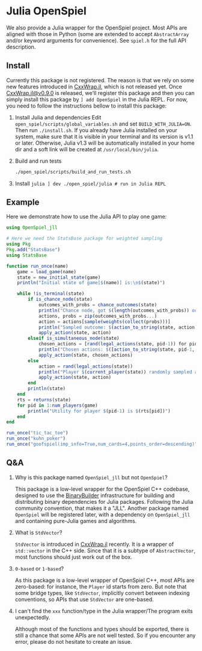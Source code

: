 # Julia OpenSpiel

We also provide a Julia wrapper for the OpenSpiel project. Most APIs are aligned
with those in Python (some are extended to accept `AbstractArray` and/or keyword
arguments for convenience). See `spiel.h` for the full API description.

## Install

Currently this package is not registered. The reason is that we rely on some new
features introduced in [CxxWrap.jl](https://github.com/JuliaInterop/CxxWrap.jl),
which is not released yet. Once CxxWrap.jl@v0.9.0 is released, we'll register
this package and then you can simply install this package by `] add OpenSpiel`
in the Julia REPL. For now, you need to follow the instructions bellow to
install this package:

1.  Install Julia and dependencies Edit `open_spiel/scripts/global_variables.sh`
    and set `BUILD_WITH_JULIA=ON`. Then run `./install.sh`. If you already have
    Julia installed on your system, make sure that it is visible in your
    terminal and its version is v1.1 or later. Otherwise, Julia v1.3 will be
    automatically installed in your home dir and a soft link will be created at
    `/usr/local/bin/julia`.

1.  Build and run tests

    ```bash
    ./open_spiel/scripts/build_and_run_tests.sh
    ```

1.  Install `julia ] dev ./open_spiel/julia # run in Julia REPL`

## Example

Here we demonstrate how to use the Julia API to play one game:

```julia
using OpenSpiel_jll

# Here we need the StatsBase package for weighted sampling
using Pkg
Pkg.add("StatsBase")
using StatsBase

function run_once(name)
    game = load_game(name)
    state = new_initial_state(game)
    println("Initial state of game[$(name)] is:\n$(state)")

    while !is_terminal(state)
        if is_chance_node(state)
            outcomes_with_probs = chance_outcomes(state)
            println("Chance node, got $(length(outcomes_with_probs)) outcomes")
            actions, probs = zip(outcomes_with_probs...)
            action = actions[sample(weights(collect(probs)))]
            println("Sampled outcome: $(action_to_string(state, action))")
            apply_action(state, action)
        elseif is_simultaneous_node(state)
            chosen_actions = [rand(legal_actions(state, pid-1)) for pid in 1:num_players(game)]  # in Julia, indices start at 1
            println("Chosen actions: $([action_to_string(state, pid-1, action) for (pid, action) in enumerate(chosen_actions)])")
            apply_action(state, chosen_actions)
        else
            action = rand(legal_actions(state))
            println("Player $(current_player(state)) randomly sampled action: $(action_to_string(state, action))")
            apply_action(state, action)
        end
        println(state)
    end
    rts = returns(state)
    for pid in 1:num_players(game)
        println("Utility for player $(pid-1) is $(rts[pid])")
    end
end

run_once("tic_tac_toe")
run_once("kuhn_poker")
run_once("goofspiel(imp_info=True,num_cards=4,points_order=descending)")
```

## Q&A

1.  Why is this package named `OpenSpiel_jll` but not `OpenSpiel`?

    This package is a low-level wrapper for the OpenSpiel C++ codebase, designed
    to use the
    [BinaryBuilder](https://github.com/JuliaPackaging/BinaryBuilder.jl)
    infrastructure for building and distributing binary dependencies for Julia
    packages. Following the Julia community convention, that makes it a "JLL".
    Another package named `OpenSpiel` will be registered later, with a
    dependency on `OpenSpiel_jll` and containing pure-Julia games and
    algorithms.

1.  What is `StdVector`?

    `StdVector` is introduced in
    [CxxWrap.jl](https://github.com/JuliaInterop/CxxWrap.jl) recently. It is a
    wrapper of `std::vector` in the C++ side. Since that it is a subtype of
    `AbstractVector`, most functions should just work out of the box.

1.  `0-based` or `1-based`?

    As this package is a low-level wrapper of OpenSpiel C++, most APIs are
    zero-based: for instance, the `Player` id starts from zero. But note that
    some bridge types, like `StdVector`, implicitly convert between indexing
    conventions, so APIs that use `StdVector` are one-based.

1.  I can't find the `xxx` function/type in the Julia wrapper/The program exits
    unexpectedly.

    Although most of the functions and types should be exported, there is still
    a chance that some APIs are not well tested. So if you encounter any error,
    please do not hesitate to create an issue.

